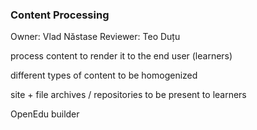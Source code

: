 ### Content Processing

Owner: Vlad Năstase
Reviewer: Teo Duțu

process content to render it to the end user (learners)

different types of content to be homogenized

site + file archives / repositories to be present to learners

OpenEdu builder
